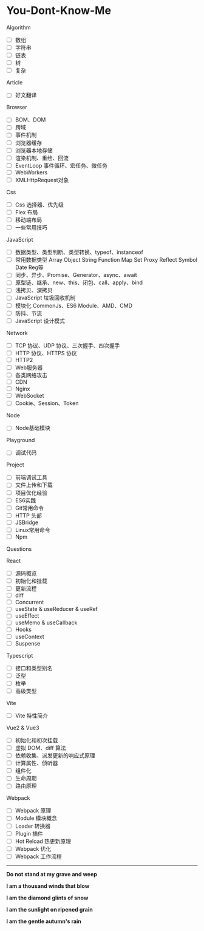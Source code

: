 # You-Dont-Know-Me

Algorithm

- [ ] 数组
- [ ] 字符串
- [ ] 链表
- [ ] 树
- [ ] 复杂

Article

- [ ] 好文翻译

Browser

- [ ] BOM、DOM
- [ ] 跨域
- [ ] 事件机制
- [ ] 浏览器缓存
- [ ] 浏览器本地存储
- [ ] 渲染机制、重绘、回流
- [ ] EventLoop 事件循环、宏任务、微任务
- [ ] WebWorkers
- [ ] XMLHttpRequest对象

Css

- [ ] Css 选择器、优先级
- [ ] Flex 布局
- [ ] 移动端布局
- [ ] 一些常用技巧

JavaScript

- [ ] 数据类型、类型判断、类型转换、typeof、instanceof
- [ ] 常用数据类型 Array Object String Function Map Set Proxy Reflect Symbol Date Reg等
- [ ] 同步、异步、Promise、Generator、async、await
- [ ] 原型链、继承、new、this、闭包、call、apply、bind
- [ ] 浅拷贝、深拷贝
- [ ] JavaScript 垃圾回收机制
- [ ] 模块化 CommonJs、ES6 Module、AMD、CMD
- [ ] 防抖、节流
- [ ] JavaScript 设计模式

Network

- [ ] TCP 协议、UDP 协议、三次握手、四次握手
- [ ] HTTP 协议、HTTPS 协议
- [ ] HTTP2
- [ ] Web服务器
- [ ] 各类网络攻击
- [ ] CDN
- [ ] Nginx
- [ ] WebSocket
- [ ] Cookie、Session、Token

Node

- [ ] Node基础模块

Playground

- [ ] 调试代码

Project

- [ ] 前端调试工具
- [ ] 文件上传和下载
- [ ] 项目优化经验
- [ ] ES6实践
- [ ] Git常用命令
- [ ] HTTP 头部
- [ ] JSBridge
- [ ] Linux常用命令
- [ ] Npm

Questions

React

- [ ] 源码概览
- [ ] 初始化和挂载
- [ ] 更新流程
- [ ] diff
- [ ] Concurrent
- [ ] useState & useReducer & useRef
- [ ] useEffect
- [ ] useMemo & useCallback
- [ ] Hooks
- [ ] useContext
- [ ] Suspense

Typescript

- [ ] 接口和类型别名
- [ ] 泛型
- [ ] 枚举
- [ ] 高级类型

Vite

- [ ] Vite 特性简介

Vue2 & Vue3

- [ ] 初始化和初次挂载
- [ ] 虚拟 DOM、diff 算法
- [ ] 依赖收集、派发更新的响应式原理
- [ ] 计算属性、侦听器
- [ ] 组件化
- [ ] 生命周期
- [ ] 路由原理

Webpack

- [ ] Webpack 原理
- [ ] Module 模块概念
- [ ] Loader 转换器
- [ ] Plugin 插件
- [ ] Hot Reload 热更新原理
- [ ] Webpack 优化
- [ ] Webpack 工作流程

---

**Do not stand at my grave and weep**

**I am a thousand winds that blow**

**I am the diamond glints of snow**

**I am the sunlight on ripened grain**

**I am the gentle autumn's rain**
